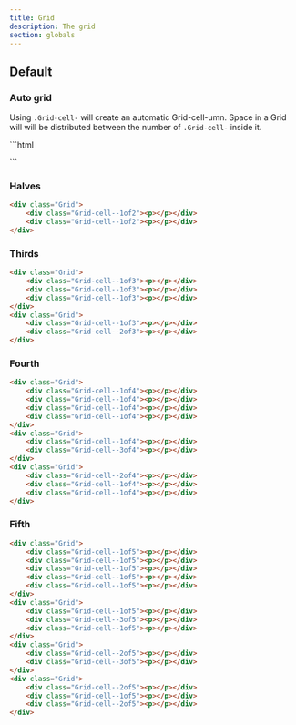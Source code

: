 ```yaml
---
title: Grid
description: The grid
section: globals
---
```

## Default
### Auto grid
<p class="sg">Using <code>.Grid-cell-</code> will create an automatic Grid-cell-umn. Space in a Grid will will be distributed between the number of <code>.Grid-cell-</code> inside it.</p>
```html
<div class="Grid">
    <div class="Grid-cell"><p></p></div>
</div>
<div class="Grid">
    <div class="Grid-cell"><p></p></div>
    <div class="Grid-cell"><p></p></div>
</div>
```

### Halves
```html
<div class="Grid">
    <div class="Grid-cell--1of2"><p></p></div>
    <div class="Grid-cell--1of2"><p></p></div>
</div>
```

### Thirds
```html
<div class="Grid">
    <div class="Grid-cell--1of3"><p></p></div>
    <div class="Grid-cell--1of3"><p></p></div>
    <div class="Grid-cell--1of3"><p></p></div>
</div>
<div class="Grid">
    <div class="Grid-cell--1of3"><p></p></div>
    <div class="Grid-cell--2of3"><p></p></div>
</div>
```

### Fourth
```html
<div class="Grid">
    <div class="Grid-cell--1of4"><p></p></div>
    <div class="Grid-cell--1of4"><p></p></div>
    <div class="Grid-cell--1of4"><p></p></div>
    <div class="Grid-cell--1of4"><p></p></div>
</div>
<div class="Grid">
    <div class="Grid-cell--1of4"><p></p></div>
    <div class="Grid-cell--3of4"><p></p></div>
</div>
<div class="Grid">
    <div class="Grid-cell--2of4"><p></p></div>
    <div class="Grid-cell--1of4"><p></p></div>
    <div class="Grid-cell--1of4"><p></p></div>
</div>
```

### Fifth
```html
<div class="Grid">
    <div class="Grid-cell--1of5"><p></p></div>
    <div class="Grid-cell--1of5"><p></p></div>
    <div class="Grid-cell--1of5"><p></p></div>
    <div class="Grid-cell--1of5"><p></p></div>
    <div class="Grid-cell--1of5"><p></p></div>
</div>
<div class="Grid">
    <div class="Grid-cell--1of5"><p></p></div>
    <div class="Grid-cell--3of5"><p></p></div>
    <div class="Grid-cell--1of5"><p></p></div>
</div>
<div class="Grid">
    <div class="Grid-cell--2of5"><p></p></div>
    <div class="Grid-cell--3of5"><p></p></div>
</div>
<div class="Grid">
    <div class="Grid-cell--2of5"><p></p></div>
    <div class="Grid-cell--1of5"><p></p></div>
    <div class="Grid-cell--2of5"><p></p></div>
</div>
```
